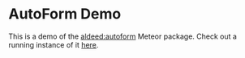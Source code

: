 AutoForm Demo
==============

This is a demo of the [aldeed:autoform](https://github.com/aldeed/meteor-autoform) Meteor package. Check out a running instance of it [here](http://autoform.meteor.com).